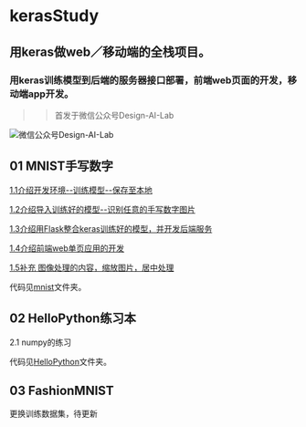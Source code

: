 # kerasStudy
## 用keras做web／移动端的全栈项目。

### 用keras训练模型到后端的服务器接口部署，前端web页面的开发，移动端app开发。

>> 首发于微信公众号Design-AI-Lab

![微信公众号Design-AI-Lab](https://mmbiz.qpic.cn/mmbiz_png/pMDHibpHlCGaANvNXEE6bhHI83Mdb3uyicicqIQwibe09hWfs7dbyl4aGRCSia9Dj9l0TPDdMOyRZsBIVLFB8mWiaDXg/640?wx_fmt=png&tp=webp&wxfrom=5&wx_lazy=1)

## 01 MNIST手写数字
   
[1.1介绍开发环境--训练模型--保存至本地](http://mp.weixin.qq.com/s/Ipyu8uZN_WMXzOAYE162ug)
   
[1.2介绍导入训练好的模型--识别任意的手写数字图片](http://mp.weixin.qq.com/s/MZLViUfKdeaFi1Xxc69_SQ)

[1.3介绍用Flask整合keras训练好的模型，并开发后端服务](http://mp.weixin.qq.com/s/cVDArkpH6hBGtOOuNWgOYg)

[1.4介绍前端web单页应用的开发](http://mp.weixin.qq.com/s/-WUTmflwMwDzgj2FAChsAA)

[1.5补充 图像处理的内容，缩放图片，居中处理](http://mp.weixin.qq.com/s/u-VBRkjfMPrQ6XfM1aFs9w)

代码见[mnist](/mnist/)文件夹。


## 02 HelloPython练习本
2.1 numpy的练习

代码见[HelloPython](/HelloPython/)文件夹。

## 03 FashionMNIST

更换训练数据集，待更新
